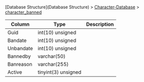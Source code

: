 [Database Structure](Database Structure) > [Character-Database](Character-Database) > [character_banned](character_banned)

Column | Type | Description
--- | --- | ---
Guid | int(10) unsigned | 
Bandate | int(10) unsigned | 
Unbandate | int(10) unsigned | 
Bannedby | varchar(50) | 
Banreason | varchar(255) | 
Active | tinyint(3) unsigned | 
